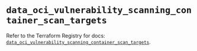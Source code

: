 # `data_oci_vulnerability_scanning_container_scan_targets`

Refer to the Terraform Registry for docs: [`data_oci_vulnerability_scanning_container_scan_targets`](https://registry.terraform.io/providers/hashicorp/oci/7.19.0/docs/data-sources/vulnerability_scanning_container_scan_targets).
